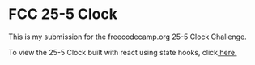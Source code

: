 # FCC 25-5 Clock

This is my submission for the freecodecamp.org 25-5 Clock Challenge.

To view the 25-5 Clock built with react using state hooks, click<a href=https://25-5-clock-elborracho420.vercel.app/ title="FCC 25 + 5 Clock"> here.</a>